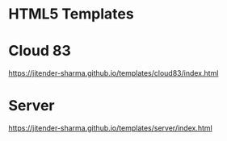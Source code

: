 # HTML5 Templates


# Cloud 83
  https://jitender-sharma.github.io/templates/cloud83/index.html

# Server

  https://jitender-sharma.github.io/templates/server/index.html
